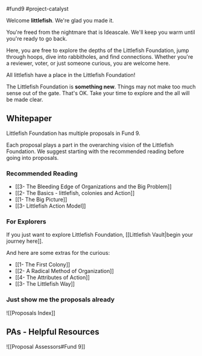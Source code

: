 #fund9 #project-catalyst 

Welcome **littlefish**. We're glad you made it. 

You're freed from the nightmare that is Ideascale. We'll keep you warm until you're ready to go back. 

Here, you are free to explore the depths of the Littlefish Foundation, jump through hoops, dive into rabbitholes, and find connections. Whether you're a reviewer, voter, or just someone curious, you are welcome here. 

All littlefish have a place in the Littlefish Foundation!

The Littlefish Foundation is **something new**. Things may not make too much sense out of the gate. That's OK. Take your time to explore and the all will be made clear.

## Whitepaper
Littlefish Foundation has multiple proposals in Fund 9. 

Each proposal plays a part in the overarching vision of the Littlefish Foundation. We suggest starting with the recommended reading before going into proposals.

### Recommended Reading
- [[3- The Bleeding Edge of Organizations and the Big Problem]]
- [[2- The Basics - littlefish, colonies and Action]]
- [[1- The Big Picture]]
- [[3- Littlefish Action Model]] 

### For Explorers
If you just want to explore Littlefish Foundation, [[Littlefish Vault|begin your journey here]].

And here are some extras for the curious:
- [[1- The First Colony]]
- [[2- A Radical Method of Organization]]
- [[4- The Attributes of Action]]
- [[3- The Littlefish Way]]

### Just show me the proposals already
![[Proposals Index]]


## PAs - Helpful Resources
![[Proposal Assessors#Fund 9]]